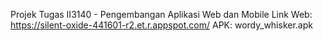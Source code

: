 Projek Tugas II3140 - Pengembangan Aplikasi Web dan Mobile
Link Web: https://silent-oxide-441601-r2.et.r.appspot.com/
APK: wordy_whisker.apk
